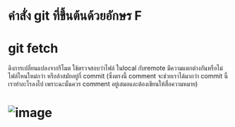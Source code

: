 # คำสั่ง git ที่ขึ้นต้นด้วยอักษร F
# git fetch
ดึงการเปลี่ยนแปลงจากรีโมต
ใช้ตรวจสอบว่าไฟล์ ในlocal กับremote มีความแตกต่างกันหรือไม่ ไฟล์ไหนใหม่กว่า หรือล้าสมัยอยู่กี่ commit (ซึ่งตรงนี้ comment จะช่วยเราได้มากว่า commit นี้เราทำอะไรลงไป เพราะฉะนั้นควร comment อยู่เสมอและต้องเขียนให้สื่อความหมาย)
# ![image](https://github.com/65030121natthamon/Git_A-Z_Mission_65030121/assets/144195611/3167102e-f48c-4ed6-bd27-0404779ff21c)
